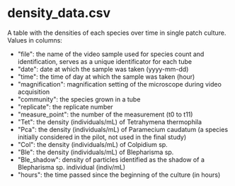 
# density_data.csv
A table with the densities of each species over time in single patch culture. Values in columns:

- "file": the name of the video sample used for species count and identification, serves as a unique identificator for each tube
- "date": date at which the sample was taken (yyyy-mm-dd)
- "time": the time of day at which the sample was taken (hour)
- "magnification": magnification setting of the microscope during video acquisition
- "community": the species grown in a tube
- "replicate": the replicate number
- "measure_point": the number of the measurement (t0 to t11)
- "Tet": the density (individuals/mL) of Tetrahymena thermophila
- "Pca": the density (individuals/mL) of Paramecium caudatum (a species initially considered in the pilot, not used in the final study)
- "Col": the density (individuals/mL) of Colpidium sp.
- "Ble": the density (individuals/mL) of Blepharisma sp.
- "Ble_shadow": density of particles identified as the shadow of a Blepharisma sp. individual (indiv/mL)
- "hours": the time passed since the beginning of the culture (in hours)
